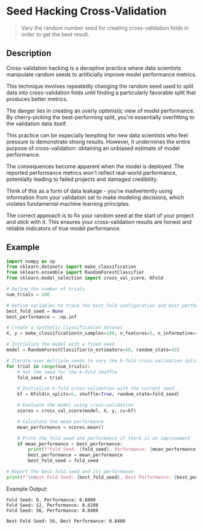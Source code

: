 # Seed Hacking Cross-Validation

> Vary the random number seed for creating cross-validation folds in order to get the best result.

## Description

Cross-validation hacking is a deceptive practice where data scientists manipulate random seeds to artificially improve model performance metrics.

This technique involves repeatedly changing the random seed used to split data into cross-validation folds until finding a particularly favorable split that produces better metrics.

The danger lies in creating an overly optimistic view of model performance. By cherry-picking the best-performing split, you're essentially overfitting to the validation data itself.

This practice can be especially tempting for new data scientists who feel pressure to demonstrate strong results. However, it undermines the entire purpose of cross-validation: obtaining an unbiased estimate of model performance.

The consequences become apparent when the model is deployed. The reported performance metrics won't reflect real-world performance, potentially leading to failed projects and damaged credibility.

Think of this as a form of data leakage - you're inadvertently using information from your validation set to make modeling decisions, which violates fundamental machine learning principles.

The correct approach is to fix your random seed at the start of your project and stick with it. This ensures your cross-validation results are honest and reliable indicators of true model performance.

## Example

```python
import numpy as np
from sklearn.datasets import make_classification
from sklearn.ensemble import RandomForestClassifier
from sklearn.model_selection import cross_val_score, KFold

# Define the number of trials
num_trials = 100

# Define variables to track the best fold configuration and best performance
best_fold_seed = None
best_performance = -np.inf

# Create a synthetic classification dataset
X, y = make_classification(n_samples=100, n_features=5, n_informative=4, n_redundant=1, random_state=42)

# Initialize the model with a fixed seed
model = RandomForestClassifier(n_estimators=50, random_state=42)

# Iterate over multiple seeds to vary the k-fold cross-validation splits
for trial in range(num_trials):
    # Set the seed for the k-fold shuffle
    fold_seed = trial

    # Initialize k-fold cross-validation with the current seed
    kf = KFold(n_splits=5, shuffle=True, random_state=fold_seed)

    # Evaluate the model using cross-validation
    scores = cross_val_score(model, X, y, cv=kf)

    # Calculate the mean performance
    mean_performance = scores.mean()

    # Print the fold seed and performance if there is an improvement
    if mean_performance > best_performance:
        print(f"Fold Seed: {fold_seed}, Performance: {mean_performance:.4f}")
        best_performance = mean_performance
        best_fold_seed = fold_seed

# Report the best fold seed and its performance
print(f"\nBest Fold Seed: {best_fold_seed}, Best Performance: {best_performance:.4f}")

```

Example Output:

```text
Fold Seed: 0, Performance: 0.8000
Fold Seed: 12, Performance: 0.8200
Fold Seed: 56, Performance: 0.8400

Best Fold Seed: 56, Best Performance: 0.8400
```

